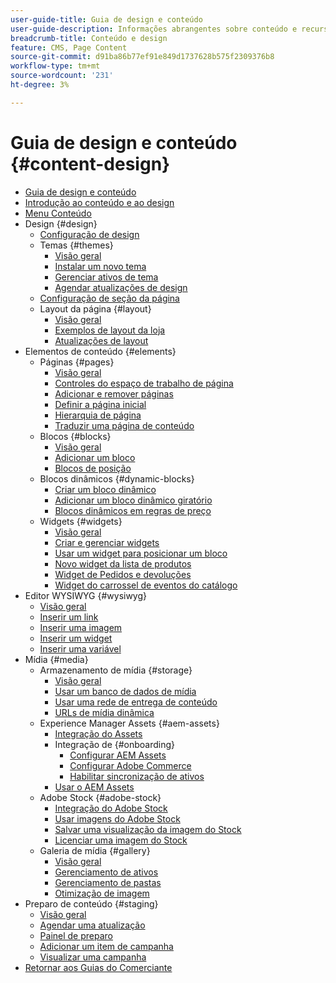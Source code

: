 ```yaml
---
user-guide-title: Guia de design e conteúdo
user-guide-description: Informações abrangentes sobre conteúdo e recursos de design para administradores de Adobe Commerce e Magento Open Source e profissionais de marketing de eCommerce.
breadcrumb-title: Conteúdo e design
feature: CMS, Page Content
source-git-commit: d91ba86b77ef91e849d1737628b575f2309376b8
workflow-type: tm+mt
source-wordcount: '231'
ht-degree: 3%

---
```



# Guia de design e conteúdo {#content-design}

- [Guia de design e conteúdo](guide-overview.md)
- [Introdução ao conteúdo e ao design](introduction.md)
- [Menu Conteúdo](content-menu.md)
- Design {#design}
   - [Configuração de design](configuration.md)
   - Temas {#themes}
      - [Visão geral](themes.md)
      - [Instalar um novo tema](theme-install.md)
      - [Gerenciar ativos de tema](theme-assets.md)
      - [Agendar atualizações de design](schedule.md)
   - [Configuração de seção da página](page-setup.md)
   - Layout da página {#layout}
      - [Visão geral](page-layout.md)
      - [Exemplos de layout da loja](page-layout-examples.md)
      - [Atualizações de layout](layout-updates.md)
- Elementos de conteúdo {#elements}
   - Páginas {#pages}
      - [Visão geral](pages.md)
      - [Controles do espaço de trabalho de página](pages-workspace.md)
      - [Adicionar e remover páginas](page-add.md)
      - [Definir a página inicial](page-home-new.md)
      - [Hierarquia de página](page-hierarchy.md)
      - [Traduzir uma página de conteúdo](page-translate.md)
   - Blocos {#blocks}
      - [Visão geral](blocks.md)
      - [Adicionar um bloco](block-add.md)
      - [Blocos de posição](block-position.md)
   - Blocos dinâmicos {#dynamic-blocks}
      - [Criar um bloco dinâmico](dynamic-blocks.md)
      - [Adicionar um bloco dinâmico giratório](dynamic-blocks-rotate.md)
      - [Blocos dinâmicos em regras de preço](dynamic-blocks-price-rules.md)
   - Widgets {#widgets}
      - [Visão geral](widgets.md)
      - [Criar e gerenciar widgets](widget-create.md)
      - [Usar um widget para posicionar um bloco](widget-static-block.md)
      - [Novo widget da lista de produtos](widget-new-products-list.md)
      - [Widget de Pedidos e devoluções](widget-orders-returns.md)
      - [Widget do carrossel de eventos do catálogo](widget-event-carousel.md)
- Editor WYSIWYG {#wysiwyg}
   - [Visão geral](editor.md)
   - [Inserir um link](editor-insert-link.md)
   - [Inserir uma imagem](editor-insert-image.md)
   - [Inserir um widget](editor-widget.md)
   - [Inserir uma variável](editor-insert-variable.md)
- Mídia {#media}
   - Armazenamento de mídia {#storage}
      - [Visão geral](media-storage.md)
      - [Usar um banco de dados de mídia](media-storage-database.md)
      - [Usar uma rede de entrega de conteúdo](media-storage-content-delivery-network.md)
      - [URLs de mídia dinâmica](catalog-urls-dynamic-media.md)
   - Experience Manager Assets {#aem-assets}
      - [Integração do Assets](aem-assets.md)
      - Integração de {#onboarding}
         - [Configurar AEM Assets](aem-assets-configure-aem.md)
         - [Configurar Adobe Commerce](aem-assets-configure-commerce.md)
         - [Habilitar sincronização de ativos](aem-assets-setup-synchronization.md)
      - [Usar o AEM Assets](aem-assets-manage.md)
   - Adobe Stock {#adobe-stock}
      - [Integração do Adobe Stock](adobe-stock.md)
      - [Usar imagens do Adobe Stock](adobe-stock-manage.md)
      - [Salvar uma visualização da imagem do Stock](adobe-stock-save-preview.md)
      - [Licenciar uma imagem do Stock](adobe-stock-license-image.md)
   - Galeria de mídia {#gallery}
      - [Visão geral](media-gallery.md)
      - [Gerenciamento de ativos](media-gallery-asset-management.md)
      - [Gerenciamento de pastas](media-gallery-folder-management.md)
      - [Otimização de imagem](media-gallery-image-optimization.md)
- Preparo de conteúdo {#staging}
   - [Visão geral](content-staging.md)
   - [Agendar uma atualização](content-staging-scheduled-update.md)
   - [Painel de preparo](content-staging-dashboard.md)
   - [Adicionar um item de campanha](content-staging-add-item.md)
   - [Visualizar uma campanha](content-staging-preview.md)
- [Retornar aos Guias do Comerciante](https://experienceleague.adobe.com/en/docs/commerce-admin/user-guides/home)

